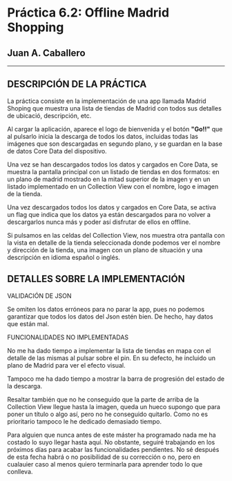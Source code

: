# Práctica 6.2: Offline Madrid Shopping
## Juan A. Caballero
-----------------------------------------------

DESCRIPCIÓN DE LA PRÁCTICA
-----------------------------------------------
La práctica consiste en la implementación de una app llamada Madrid Shoping que muestra una lista de tiendas de Madrid con todos sus detalles de ubicació, descripción, etc. 

Al cargar la aplicación, aparece el logo de bienvenida y el botón **"Go!!"** que al pulsarlo inicia la descarga de todos los datos, incluidas todas las imágenes que son descargadas en segundo plano, y se guardan en la base de datos Core Data del dispositivo.

Una vez se han descargados todos los datos y cargados en Core Data, se muestra la pantalla principal con un listado de tiendas en dos formatos: en un plano de madrid mostrado en la mitad superior de la imagen y en un listado implementado en un Collection View con el nombre, logo e imagen de la tienda. 

Una vez descargados todos los datos y cargados en Core Data, se activa un flag que indica que los datos ya están descargados para no volver a descargarlos nunca más y poder así disfrutar de ellos en offline. 

Si pulsamos en las celdas del Collection View, nos muestra otra pantalla con la vista en detalle de la tienda seleccionada donde podemos ver el nombre y dirección de la tienda, una imagen con un plano de situación y una descripción en idioma español o inglés. 



DETALLES SOBRE LA IMPLEMENTACIÓN
-----------------------------------------------

VALIDACIÓN DE JSON

Se omiten los datos erróneos para no parar la app, pues no podemos garantizar que todos los datos del Json estén bien. De hecho, hay datos que están mal.


FUNCIONALIDADES NO IMPLEMENTADAS

No me ha dado tiempo a implementar la lista de tiendas en mapa con el detalle de las mismas al pulsar sobre el pin. En su defecto, he incluido un plano de Madrid para ver el efecto visual. 

Tampoco me ha dado tiempo a mostrar la barra de progresión del estado de la descarga. 

Resaltar también que no he conseguido que la parte de arriba de la Collection View llegue hasta la imagen, queda un hueco supongo que para poner un título o algo así, pero no he conseguido quitarlo. Como no es prioritario tampoco le he dedicado demasiado tiempo.

Para alguien que nunca antes de este máster ha programado nada me ha costado lo suyo llegar hasta aquí. No obstante, seguiré trabajando en los próximos días para acabar las funcionalidades pendientes. No sé después de esta fecha habrá o no posibilidad de su corrección o no, pero en cualauier caso al menos quiero terminarla para aprender todo lo que conlleva.  


